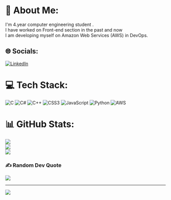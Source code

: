 # 💫 About Me:
I'm 4.year computer engineering student .<br>I have worked on Front-end section in the past and now <br>I am developing myself on Amazon Web Services (AWS) in DevOps.


## 🌐 Socials:
[![LinkedIn](https://img.shields.io/badge/LinkedIn-%230077B5.svg?logo=linkedin&logoColor=white)](https://linkedin.com/in/linkedin.com/in/boran-kaya) 

# 💻 Tech Stack:
![C](https://img.shields.io/badge/c-%2300599C.svg?style=for-the-badge&logo=c&logoColor=white) ![C#](https://img.shields.io/badge/c%23-%23239120.svg?style=for-the-badge&logo=c-sharp&logoColor=white) ![C++](https://img.shields.io/badge/c++-%2300599C.svg?style=for-the-badge&logo=c%2B%2B&logoColor=white) ![CSS3](https://img.shields.io/badge/css3-%231572B6.svg?style=for-the-badge&logo=css3&logoColor=white) ![JavaScript](https://img.shields.io/badge/javascript-%23323330.svg?style=for-the-badge&logo=javascript&logoColor=%23F7DF1E) ![Python](https://img.shields.io/badge/python-3670A0?style=for-the-badge&logo=python&logoColor=ffdd54) ![AWS](https://img.shields.io/badge/AWS-%23FF9900.svg?style=for-the-badge&logo=amazon-aws&logoColor=white)
# 📊 GitHub Stats:
![](https://github-readme-stats.vercel.app/api?username=BoranKY&theme=blue-green&hide_border=false&include_all_commits=true&count_private=false)<br/>
![](https://github-readme-streak-stats.herokuapp.com/?user=BoranKY&theme=blue-green&hide_border=false)<br/>
![](https://github-readme-stats.vercel.app/api/top-langs/?username=BoranKY&theme=blue-green&hide_border=false&include_all_commits=true&count_private=false&layout=compact)

### ✍️ Random Dev Quote
![](https://quotes-github-readme.vercel.app/api?type=horizontal&theme=tokyonight)

---
[![](https://visitcount.itsvg.in/api?id=BoranKY&icon=0&color=0)](https://visitcount.itsvg.in)

<!-- Proudly created with GPRM ( https://gprm.itsvg.in ) -->
